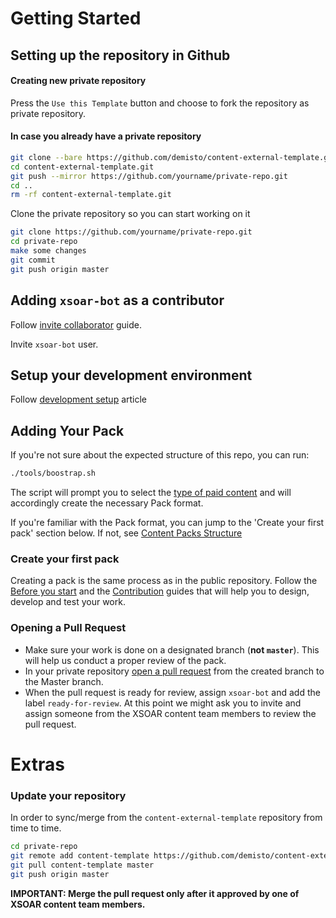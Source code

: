 # Getting Started

## Setting up the repository in Github
#### Creating new private repository

Press the `Use this Template` button and choose to fork the repository as private repository.

#### In case you already have a private repository

```bash
git clone --bare https://github.com/demisto/content-external-template.git
cd content-external-template.git
git push --mirror https://github.com/yourname/private-repo.git
cd ..
rm -rf content-external-template.git
```

Clone the private repository so you can start working on it

```bash
git clone https://github.com/yourname/private-repo.git
cd private-repo
make some changes
git commit
git push origin master
```

## Adding `xsoar-bot` as a contributor

Follow [invite collaborator](https://docs.github.com/en/github/setting-up-and-managing-your-github-user-account/inviting-collaborators-to-a-personal-repository) guide.  

Invite `xsoar-bot` user.

## Setup your development environment

Follow [development setup](https://xsoar.pan.dev/docs/integrations/dev-setup) article

## Adding Your Pack

If you're not sure about the expected structure of this repo, you can run:

```bash
./tools/boostrap.sh
```

The script will prompt you to select the [type of paid content](https://xsoar.pan.dev/docs/partners/paid-packs#what-can-be-paid) and will accordingly create the necessary Pack format.

If you're familiar with the Pack format, you can jump to the 'Create your first pack' section below. If not, see [Content Packs Structure](https://xsoar.pan.dev/docs/packs/packs-format)

### Create your first pack

Creating a pack is the same process as in the public repository. Follow the [Before you start](https://xsoar.pan.dev/docs/concepts/getting-started-guide#before-you-start-developing) and the [Contribution](https://xsoar.pan.dev/docs/contributing/contributing) guides that will help you to design, develop and test your work.

### Opening a Pull Request

- Make sure your work is done on a designated branch (**not `master`**). This will help us conduct a proper review of the pack.
- In your private repository [open a pull request](https://help.github.com/articles/creating-a-pull-request-from-a-fork/) from the created branch to the Master branch.
- When the pull request is ready for review, assign `xsoar-bot` and add the label `ready-for-review`. At this point we might ask you to invite and assign someone from the XSOAR content team members to review the pull request.

# Extras

### Update your repository

In order to sync/merge from the `content-external-template` repository from time to time.

```bash
cd private-repo
git remote add content-template https://github.com/demisto/content-external-template.git
git pull content-template master
git push origin master
```

**IMPORTANT: Merge the pull request only after it approved by one of XSOAR content team members.**
